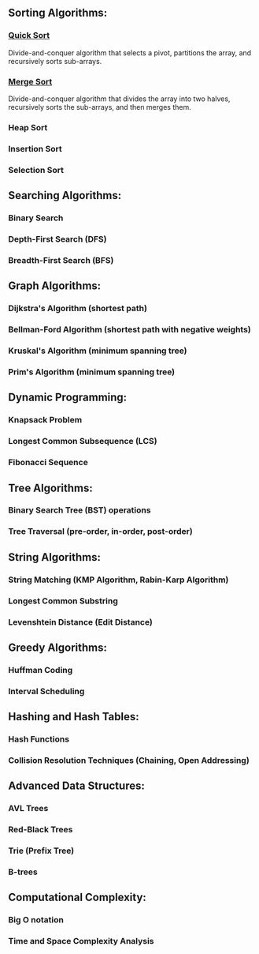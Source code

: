 ## Sorting Algorithms:

### [Quick Sort](./sorting/quicksort.go)
Divide-and-conquer algorithm that selects a pivot, partitions the array, and recursively sorts sub-arrays.

### [Merge Sort](./sorting/mergesort.go)
Divide-and-conquer algorithm that divides the array into two halves,
recursively sorts the sub-arrays, and then merges them.

### Heap Sort

### Insertion Sort

### Selection Sort

## Searching Algorithms:

### Binary Search

### Depth-First Search (DFS)

### Breadth-First Search (BFS)

## Graph Algorithms:

### Dijkstra's Algorithm (shortest path)
### Bellman-Ford Algorithm (shortest path with negative weights)
### Kruskal's Algorithm (minimum spanning tree)
### Prim's Algorithm (minimum spanning tree)

## Dynamic Programming:

### Knapsack Problem
### Longest Common Subsequence (LCS)
### Fibonacci Sequence


## Tree Algorithms:

### Binary Search Tree (BST) operations
### Tree Traversal (pre-order, in-order, post-order)


## String Algorithms:

### String Matching (KMP Algorithm, Rabin-Karp Algorithm)
### Longest Common Substring
### Levenshtein Distance (Edit Distance)


## Greedy Algorithms:

### Huffman Coding
### Interval Scheduling


## Hashing and Hash Tables:

### Hash Functions
### Collision Resolution Techniques (Chaining, Open Addressing)

## Advanced Data Structures:

### AVL Trees
### Red-Black Trees
### Trie (Prefix Tree)
### B-trees

## Computational Complexity:

### Big O notation
### Time and Space Complexity Analysis